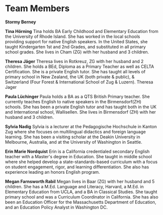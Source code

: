 # Team Members

**Stormy Berney**




**Tina Hörning**
Tina holds BA Early Childhood and Elementary Education from the University of Rhode Island.  She has worked in the local schools providing support for native English speakers.  In the United States, she taught Kindergarten 1st and 2nd Grades, and substituted in all primary school grades. She lives in Cham (ZG) with her husband and 3 children.  


**Theresa Jäger**
Theresa lives in Rotkreuz, ZG with her husband and 2 children.  She holds a BEd, Diploma as a Primary Teacher as well as CELTA Certification.  She is a private English tutor.  She has taught all levels of primary school in New Zealand, the UK (both private & public), & Switzerland (Four Forest & International School of Zug & Luzern).  Theresa Jager

**Paula Lüchinger**
Paula holds a BA as a QTS British Primary teacher. She currently teaches English to native speakers in the Birmensdorf(ZH) schools. She has been a private English tutor and has taught both in the UK and International school, Wallisellen. She lives in Birmensdorf (ZH) with her husband and 3 children.

**Sylvia Nadig**
Sylvia is a lecturer at the Pedagogische Hochschule in Kanton Zug where she focuses on multilingual didactics and foreign language learning.  She has been a visiting scholar at the Deakin University in Melbourne, Australia, and at the University of Washington in Seattle.

**Erin Marie Nordquist** 
Erin is a California credentialed secondary English teacher with a Master's degree in Education. She taught in middle school where she helped develop a state-standards-based curriculum with a focus on student engagement, rigor, and learning differentiation. She also has experience leading an honors English program. 

**Megan Farnsworth Rabil**
Megan lives in Baar (ZG) with her husband and 5 children.  She has a M.Ed. Language and Literacy, Harvard, a M.Ed. in Elementary Education from UCLA, and a BA in Classical Studies.  She taught primary school and was a Curriculum Coordinator in California. She has also been an Education Officer for the Massachusetts Department of Education, and an Education Policy Analyst in Washington DC. 



   
    







<!--stackedit_data:
eyJoaXN0b3J5IjpbLTMyODE5MTg3MF19
-->